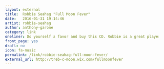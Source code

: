 ```yaml
---
layout: external
title:  Robbie Seahag "Full Moon Fever"
date:   2016-01-31 19:14:46
artist: robbie-seahag
author: anthony-garone
category: link
oneliner: Do yourself a favor and buy this CD. Robbie is a great player, a great man, and a great loaf of bread.
front_page: yes
draft: no
icon: fa-music
permalink: /link/robbie-seahag-full-moon-fever/
external_url: http://treb-c-moon.wix.com/fullmoonfever
---
```

